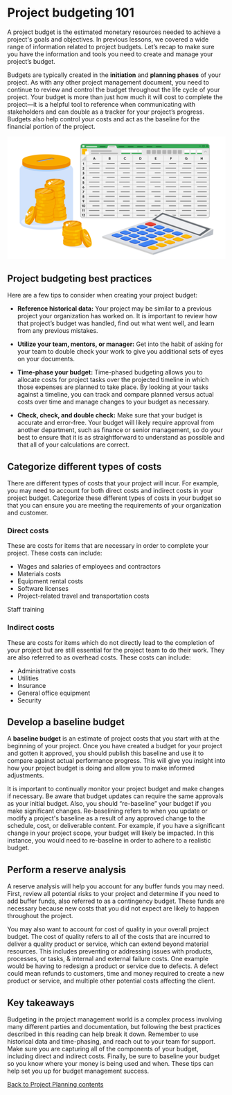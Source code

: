 # Project budgeting 101
A project budget is the estimated monetary resources needed to achieve a project's goals and objectives. In previous lessons, we covered a wide range of information related to project budgets. Let’s recap to make sure you have the information and tools you need to create and manage your project’s budget.

Budgets are typically created in the __initiation__ and __planning phases__ of your project. As with any other project management document, you need to continue to review and control the budget throughout the life cycle of your project. Your budget is more than just how much it will cost to complete the project—it is a helpful tool to reference when communicating with stakeholders and can double as a tracker for your project’s progress. Budgets also help control your costs and act as the baseline for the financial portion of the project. 

![budgeting](./images/c3-w3-r1.png)

## Project budgeting best practices
Here are a few tips to consider when creating your project budget:

* __Reference historical data:__ Your project may be similar to a previous project your organization has worked on. It is important to review how that project’s budget was handled, find out what went well, and learn from any previous mistakes.

* __Utilize your team, mentors, or manager:__ Get into the habit of asking for your team to double check your work to give you additional sets of eyes on your documents.

* __Time-phase your budget:__ Time-phased budgeting allows you to allocate costs for project tasks over the projected timeline in which those expenses are planned to take place. By looking at your tasks against a timeline, you can track and compare planned versus actual costs over time and manage changes to your budget as necessary.

* __Check, check, and double check:__ Make sure that your budget is accurate and error-free. Your budget will likely require approval from another department, such as finance or senior management, so do your best to ensure that it is as straightforward to understand as possible and that all of your calculations are correct.

##  Categorize different types of costs
There are different types of costs that your project will incur. For example, you may need to account for both direct costs and indirect costs in your project budget. Categorize these different types of costs in your budget so that you can ensure you are meeting the requirements of your organization and customer. 

### Direct costs
These are costs for items that are necessary in order to complete your project. These costs can include:

* Wages and salaries of employees and contractors 
* Materials costs
* Equipment rental costs
* Software licenses 
* Project-related travel and transportation costs

Staff training

### Indirect costs
These are costs for items which do not directly lead to the completion of your project but are still essential for the project team to do their work. They are also referred to as overhead costs. These costs can include:

* Administrative costs
* Utilities
* Insurance 
* General office equipment 
* Security

## Develop a baseline budget
A __baseline budget__ is an estimate of project costs that you start with at the beginning of your project. Once you have created a budget for your project and gotten it approved, you should publish this baseline and use it to compare against actual performance progress. This will give you insight into how your project budget is doing and allow you to make informed adjustments.

It is important to continually monitor your project budget and make changes if necessary. Be aware that budget updates can require the same approvals as your initial budget. Also, you should “re-baseline” your budget if you make significant changes. Re-baselining refers to when you update or modify a project's baseline as a result of any approved change to the schedule, cost, or deliverable content. For example, if you have a significant change in your project scope, your budget will likely be impacted. In this instance, you would need to re-baseline in order to adhere to a realistic budget.

## Perform a reserve analysis
A reserve analysis will help you account for any buffer funds you may need. First, review all potential risks to your project and determine if you need to add buffer funds, also referred to as a contingency budget. These funds are necessary because new costs that you did not expect are likely to happen throughout the project.

You may also want to account for cost of quality in your overall project budget. The cost of quality refers to all of the costs that are incurred to deliver a quality product or service, which can extend beyond material resources. This includes preventing or addressing issues with products, processes, or tasks, & internal and external failure costs. One example would be having to redesign a product or service due to defects. A defect could mean refunds to customers, time and money required to create a new product or service, and multiple other potential costs affecting the client.

## Key takeaways
Budgeting in the project management world is a complex process involving many different parties and documentation, but following the best practices described in this reading can help break it down. Remember to use historical data and time-phasing, and reach out to your team for support. Make sure you are capturing all of the components of your budget, including direct and indirect costs. Finally, be sure to baseline your budget so you know where your money is being used and when. These tips can help set you up for budget management success.

[Back to Project Planning contents](./c3-Project-Planning.md)

